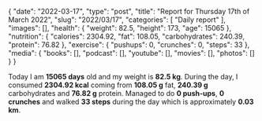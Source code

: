 {
    "date": "2022-03-17",
    "type": "post",
    "title": "Report for Thursday 17th of March 2022",
    "slug": "2022\/03\/17",
    "categories": [
        "Daily report"
    ],
    "images": [],
    "health": {
        "weight": 82.5,
        "height": 173,
        "age": 15065
    },
    "nutrition": {
        "calories": 2304.92,
        "fat": 108.05,
        "carbohydrates": 240.39,
        "protein": 76.82
    },
    "exercise": {
        "pushups": 0,
        "crunches": 0,
        "steps": 33
    },
    "media": {
        "books": [],
        "podcast": [],
        "youtube": [],
        "movies": [],
        "photos": []
    }
}

Today I am <strong>15065 days</strong> old and my weight is <strong>82.5 kg</strong>. During the day, I consumed <strong>2304.92 kcal</strong> coming from <strong>108.05 g</strong> fat, <strong>240.39 g</strong> carbohydrates and <strong>76.82 g</strong> protein. Managed to do <strong>0 push-ups</strong>, <strong>0 crunches</strong> and walked <strong>33 steps</strong> during the day which is approximately <strong>0.03 km</strong>.